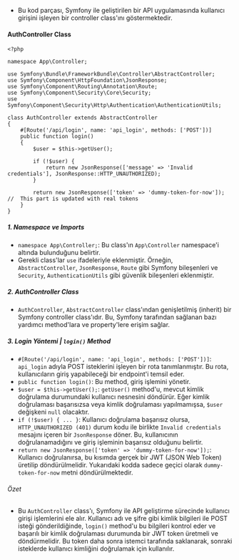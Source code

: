 + Bu kod parçası, Symfony ile geliştirilen bir API uygulamasında kullanıcı girişini işleyen bir controller class'ını göstermektedir.

#### AuthController Class
~~~~~~~
<?php

namespace App\Controller;

use Symfony\Bundle\FrameworkBundle\Controller\AbstractController;
use Symfony\Component\HttpFoundation\JsonResponse;
use Symfony\Component\Routing\Annotation\Route;
use Symfony\Component\Security\Core\Security;
use Symfony\Component\Security\Http\Authentication\AuthenticationUtils;

class AuthController extends AbstractController
{
    #[Route('/api/login', name: 'api_login', methods: ['POST'])]
    public function login()
    {
        $user = $this->getUser();

        if (!$user) {
            return new JsonResponse(['message' => 'Invalid credentials'], JsonResponse::HTTP_UNAUTHORIZED);
        }

        return new JsonResponse(['token' => 'dummy-token-for-now']); //  This part is updated with real tokens
    }
}
~~~~~~~

##### 1. Namespace ve Imports
+ `namespace App\Controller;`: Bu class'ın `App\Controller` namespace'i altında bulunduğunu belirtir.
+ Gerekli class'lar `use` ifadeleriyle eklenmiştir. Örneğin, `AbstractController`, `JsonResponse`, `Route` gibi Symfony bileşenleri ve `Security`, `AuthenticationUtils` gibi güvenlik bileşenleri eklenmiştir.

##### 2. AuthController Class
+ `AuthController`, `AbstractController` class'ından genişletilmiş (inherit) bir Symfony controller class'ıdır. Bu, Symfony tarafından sağlanan bazı yardımcı method'lara ve property'lere erişim sağlar.

##### 3. Login Yöntemi | `login()` Method
+ `#[Route('/api/login', name: 'api_login', methods: ['POST'])]`: `api_login` adıyla POST isteklerini işleyen bir rota tanımlanmıştır. Bu rota, kullanıcıların giriş yapabileceği bir endpoint'i temsil eder.
+ `public function login()`: Bu method, giriş işlemini yönetir.
+ `$user = $this->getUser();`: `getUser()` method'u, mevcut kimlik doğrulama durumundaki kullanıcı nesnesini döndürür. Eğer kimlik doğrulaması başarısızsa veya kimlik doğrulaması yapılmamışsa, `$user` değişkeni `null` olacaktır.
+ `if (!$user) { ... }`: Kullanıcı doğrulama başarısız olursa, `HTTP_UNAUTHORIZED (401)` durum kodu ile birlikte `Invalid credentials` mesajını içeren bir `JsonResponse` döner. Bu, kullanıcının doğrulanamadığını ve giriş işleminin başarısız olduğunu belirtir.
+ `return new JsonResponse(['token' => 'dummy-token-for-now']);`: Kullanıcı doğrulanırsa, bu kısımda gerçek bir JWT (JSON Web Token) üretilip döndürülmelidir. Yukarıdaki kodda sadece geçici olarak `dummy-token-for-now` metni döndürülmektedir.

###### Özet
+ Bu `AuthController` class'ı, Symfony ile API geliştirme sürecinde kullanıcı girişi işlemlerini ele alır. Kullanıcı adı ve şifre gibi kimlik bilgileri ile POST isteği gönderildiğinde, `login()` method'u bu bilgileri kontrol eder ve başarılı bir kimlik doğrulaması durumunda bir JWT token üretmeli ve döndürmelidir. Bu token daha sonra istemci tarafında saklanarak, sonraki isteklerde kullanıcı kimliğini doğrulamak için kullanılır.
